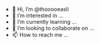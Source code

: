 - 👋 Hi, I’m @thooooeasli
- 👀 I’m interested in ...
- 🌱 I’m currently learning ...
- 💞️ I’m looking to collaborate on ...
- 📫 How to reach me ...

<!---
thooooeasli/thooooeasli is a ✨ special ✨ repository because its `README.md` (this file) appears on your GitHub profile.
You can click the Preview link to take a look at your changes.
--->
